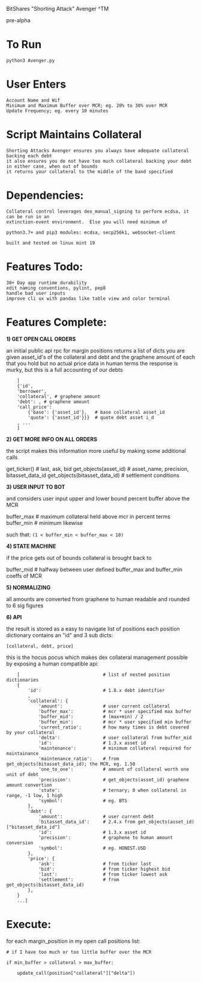 BitShares "Shorting Attack" Avenger ^TM

pre-alpha

To Run
=======================================
    python3 Avenger.py

User Enters
=======================================
    Account Name and Wif
    Minimum and Maximum Buffer over MCR; eg. 20% to 30% over MCR
    Update Frequency; eg. every 10 minutes

Script Maintains Collateral
=======================================
    Shorting Attacks Avenger ensures you always have adequate collateral backing each debt
    it also ensures you do not have too much collateral backing your debt
    in either case, when out of bounds
    it returns your collateral to the middle of the band specified

Dependencies:
=======================================
    Collateral control leverages dex_manual_signing to perform ecdsa, it can be run in an
    extinction-event environment.  Else you will need minimum of

    python3.7+ and pip3 modules: ecdsa, secp256k1, websocket-client

    built and tested on linux mint 19

Features Todo:
=======================================
    30+ Day app runtime durability
    edit naming conventions, pylint, pep8
    handle bad user inputs
    improve cli ux with pandas like table view and color terminal

Features Complete:
=======================================

**1) GET OPEN CALL ORDERS**

an initial public api rpc for margin positions returns a list of dicts
you are given asset_id's of the collateral and debt
and the graphene amount of each that you hold
but no actual price data
in human terms the response is murky, but this is a full accounting of our debts

```
    [
    {'id',
    'borrower',
    'collateral', # graphene amount
    'debt': , # graphene amount
    'call_price':
        {'base': {'asset_id'},   # base collateral asset_id
        'quote': {'asset_id'}}}  # quote debt asset i_d
    , ...
    ]
```

**2) GET MORE INFO ON ALL ORDERS**

the script makes this information more useful by making some additional calls

get_ticker()  # last, ask, bid
get_objects(asset_id)  # asset_name, precision, bitasset_data_id
get_objects(bitasset_data_id)  # settlement conditions

**3) USER INPUT TO BOT**

and considers user input upper and lower bound percent buffer above the MCR


buffer_max  # maximum collateral held above mcr in percent terms
buffer_min  # minimum likewise

such that:  ```(1 < buffer_min < buffer_max < 10)```

**4) STATE MACHINE**

if the price gets out of bounds collateral is brought back to

buffer_mid  # halfway between user defined buffer_max and buffer_min coeffs of MCR

**5) NORMALIZING**

all amounts are converted from graphene to human readable and rounded to 6 sig figures

**6) API**

the result is stored as a easy to navigate list of positions
each position dictionary contains an "id" and 3 sub dicts:

    [collateral, debt, price]

this is the hocus pocus which makes dex collateral management possible
by exposing a human compatible api:

```
    [                               # list of nested position dictionaries
    {
        'id':                       # 1.8.x debt identifier
        ,
        'collateral': {
            'amount':               # user current collateral
            'buffer_max':           # mcr * user specified max buffer
            'buffer_mid':           # (max+min) / 2
            'buffer_min':           # mcr * user specified min buffer
            'current_ratio':        # how many times is debt covered by your collateral
            'delta':                # user collateral from buffer_mid
            'id':                   # 1.3.x asset id
            'maintenance':          # minimum collateral required for maintainance
            'maintenance_ratio':    # from get_objects(bitasset_data_id); the MCR, eg. 1.50
            'one_to_one':           # amount of collateral worth one unit of debt
            'precision':            # get_objects(asset_id) graphene amount convertion
            'state':                # ternary; 0 when collateral in range, -1 low, 1 high
            'symbol':               # eg. BTS
        },
        'debt': {
            'amount':               # user current debt
            'bitasset_data_id':     # 2.4.x from get_objects(asset_id)["bitasset_data_id"]
            'id':                   # 1.3.x asset id
            'precision':            # graphene to human amount conversion
            'symbol':               # eg. HONEST.USD
        },
        'price': {
            'ask':                  # from ticker last
            'bid':                  # from ticker highest bid
            'last':                 # from ticker lowest ask
            'settlement':           # from get_objects(bitasset_data_id)
        },
    }
    ...]
```
Execute:
=======================================

for each margin_position in my open call positions list:

    # if I have too much or too little buffer over the MCR

    if min_buffer > collateral > max_buffer:

        update_call(position["collateral"]["delta"])
